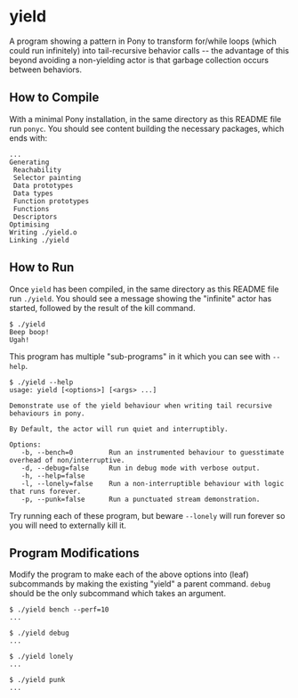 # yield

A program showing a pattern in Pony to transform for/while loops (which could run infinitely) into tail-recursive behavior calls -- the advantage of this beyond avoiding a non-yielding actor is that garbage collection occurs between behaviors.

## How to Compile

With a minimal Pony installation, in the same directory as this README file run `ponyc`. You should see content building the necessary packages, which ends with:

```console
...
Generating
 Reachability
 Selector painting
 Data prototypes
 Data types
 Function prototypes
 Functions
 Descriptors
Optimising
Writing ./yield.o
Linking ./yield
```

## How to Run

Once `yield` has been compiled, in the same directory as this README file run `./yield`. You should see a message showing the "infinite" actor has started, followed by the result of the kill command.

```console
$ ./yield
Beep boop!
Ugah!
```

This program has multiple "sub-programs" in it which you can see with `--help`.

```console
$ ./yield --help
usage: yield [<options>] [<args> ...]

Demonstrate use of the yield behaviour when writing tail recursive
behaviours in pony.

By Default, the actor will run quiet and interruptibly.

Options:
   -b, --bench=0         Run an instrumented behaviour to guesstimate overhead of non/interruptive.
   -d, --debug=false     Run in debug mode with verbose output.
   -h, --help=false
   -l, --lonely=false    Run a non-interruptible behaviour with logic that runs forever.
   -p, --punk=false      Run a punctuated stream demonstration.
```

Try running each of these program, but beware `--lonely` will run forever so you will need to externally kill it.

## Program Modifications

Modify the program to make each of the above options into (leaf) subcommands by making the existing "yield" a parent command. `debug` should be the only subcommand which takes an argument.

```console
$ ./yield bench --perf=10
...
```

```console
$ ./yield debug
...
```

```console
$ ./yield lonely
...
```

```console
$ ./yield punk
...
```
